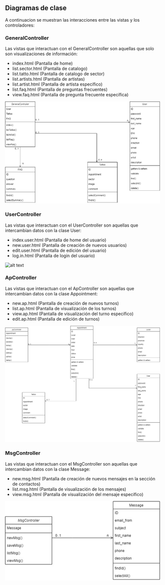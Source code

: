 ## Diagramas de clase

A continuacion se muestran las interacciones entre las vistas y los controladores:

### GeneralController
Las vistas que interactuan con el GeneralController son aquellas que solo son visualizaciones de información:
- index.html (Pantalla de home)
- list.sector.html (Pantalla de catalogo)
- list.tatto.html (Pantalla de catalogo de sector)
- list.artists.html (Pantalla de artistas)
- list.artist.html (Pantalla de artista específico)
- list.faq.html (Pantalla de preguntas frecuentes)
- view.faq.html (Pantalla de pregunta frecuente específica)


![alt text](Diagramas/Diagrama_General.jpg)


### UserController
Las vistas que interactuan con el UserController son aquellas que intercambian datos con la clase User:
- index.user.html (Pantalla de home del usuario)
- new.user.html (Pantalla de creación de nuevos usuarios)
- edit.user.html (Pantalla de edición del usuario)
- log.in.html (Pantalla de login del usuario)


![alt text](Diagrama_User.jpg)


### ApController
Las vistas que interactuan con el ApController son aquellas que intercambian datos con la clase Appointment:
- new.ap.html (Pantalla de creación de nuevos turnos)
- list.ap.html (Pantalla de visualización de los turnos)
- view.ap.html (Pantalla de visualización del turno específico)
- edit.ap.html (Pantalla de edición de turnos)


![alt text](Diagramas/Diagrama_Ap.jpg)


### MsgController
Las vistas que interactuan con el MsgController son aquellas que intercambian datos con la clase Message:
- new.msg.html (Pantalla de creación de nuevos mensajes en la sección de contactos)
- list.msg.html (Pantalla de visualización de los mensajes)
- view.msg.html (Pantalla de visualización del mensaje específico)

![alt text](Diagramas/Diagrama_Msg.jpg)